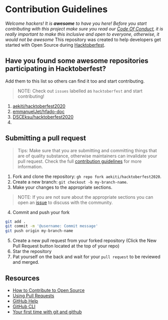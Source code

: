 # Contribution Guidelines

_Welcome hackers! It is **awesome** to have you here! Before you start contributing with this project make sure you read our [Code Of Conduct](https://github.com/aekiti/hacktoberfest2020/blob/master/CODE_OF_CONDUCT.md), it is really important to make this inclusive and open to everyone, otherwise, it would not be awesome_
This repository was created to help developers get started with Open Source during [Hacktoberfest](https://hacktoberfest.digitalocean.com/).

## Have you found some awesome repositories participating in Hacktoberfest?

Add them to this list so others can find it too and start contributing.
> NOTE: Check out `issues` labelled as `hacktoberfest` and start contributing!

1. [aekiti/hacktoberfest2020](https://github.com/aekiti/hacktoberfest2020)
2. [emmanuelJet/hfado-doc](https://github.com/emmanuelJet/hfado-doc)
3. [DSCEksu/hacktoberfest2020](https://github.com/DSCEksu/hacktoberfest2020)
4. 

## Submitting a pull request
> Tips: Make sure that you are submitting and committing things that are of quality substance, otherwise maintainers can invalidate your pull request. Check the full [contribution guidelines](https://aekiti.github.io/hacktoberfest2020/guildlines/aekiti/) for more information.

1. Fork and clone the repository: `gh repo fork aekiti/hacktoberfest2020`.
2. Create a new branch: `git checkout -b my-branch-name`.
3. Make your changes to the appropriate sections. 
> NOTE: If you are not sure about the appropriate sections you can open an [issue](https://github.com/aekiti/hacktoberfest2020/issues/new?assignees=&labels=hacktoberfest&template=hacktoberfest.md&title=%5BHacktoberfest%5D) to discuss with the community.
4. Commit and push your fork
```bash
git add .
git commit -m '@username: Commit message'
git push origin my-branch-name
```
5. Create a new pull request from your forked repository (Click the New Pull Request button located at the top of your repo)
6. Star the repository
7. Pat yourself on the back and wait for your `pull request` to be reviewed and merged.

## Resources

- [How to Contribute to Open Source](https://opensource.guide/how-to-contribute/)
- [Using Pull Requests](https://help.github.com/articles/about-pull-requests/)
- [GitHub Help](https://help.github.com)
- [GitHub CLI](https://cli.github.com)
- [Your first time with git and github](https://kbroman.org/github_tutorial/pages/first_time.html)
